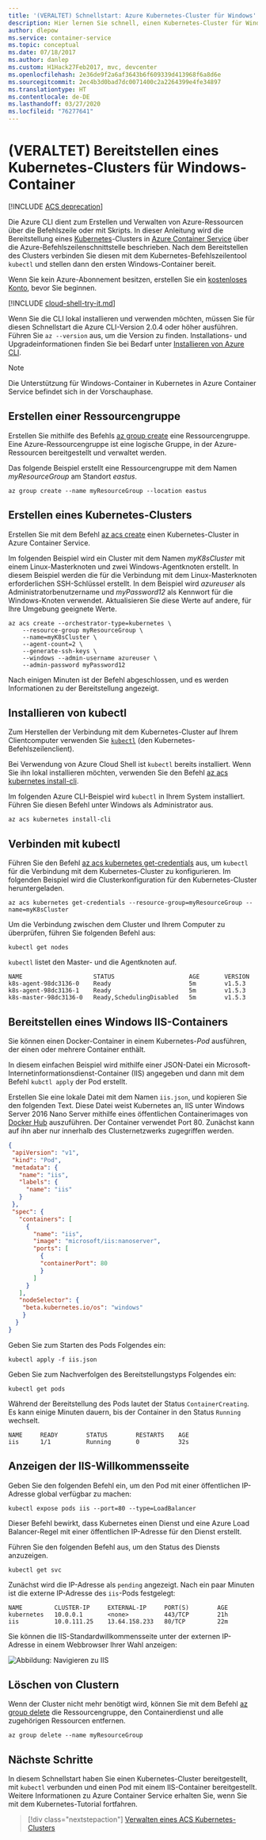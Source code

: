 ```yaml
---
title: '(VERALTET) Schnellstart: Azure Kubernetes-Cluster für Windows'
description: Hier lernen Sie schnell, einen Kubernetes-Cluster für Windows-Container in Azure Container Service über die Azure-Befehlszeilenschnittstelle zu erstellen.
author: dlepow
ms.service: container-service
ms.topic: conceptual
ms.date: 07/18/2017
ms.author: danlep
ms.custom: H1Hack27Feb2017, mvc, devcenter
ms.openlocfilehash: 2e36de9f2a6af3643b6f609339d413968f6a8d6e
ms.sourcegitcommit: 2ec4b3d0bad7dc0071400c2a2264399e4fe34897
ms.translationtype: HT
ms.contentlocale: de-DE
ms.lasthandoff: 03/27/2020
ms.locfileid: "76277641"
---
```

# <a name="deprecated-deploy-kubernetes-cluster-for-windows-containers"></a>(VERALTET) Bereitstellen eines Kubernetes-Clusters für Windows-Container

[!INCLUDE [ACS deprecation](../../../includes/container-service-kubernetes-deprecation.md)]

Die Azure CLI dient zum Erstellen und Verwalten von Azure-Ressourcen über die Befehlszeile oder mit Skripts. In dieser Anleitung wird die Bereitstellung eines [Kubernetes](https://kubernetes.io/docs/home/)-Clusters in [Azure Container Service](../container-service-intro.md) über die Azure-Befehlszeilenschnittstelle beschrieben. Nach dem Bereitstellen des Clusters verbinden Sie diesen mit dem Kubernetes-Befehlszeilentool `kubectl` und stellen dann den ersten Windows-Container bereit.

Wenn Sie kein Azure-Abonnement besitzen, erstellen Sie ein [kostenloses Konto](https://azure.microsoft.com/free/?WT.mc_id=A261C142F), bevor Sie beginnen.

[!INCLUDE [cloud-shell-try-it.md](../../../includes/cloud-shell-try-it.md)]

Wenn Sie die CLI lokal installieren und verwenden möchten, müssen Sie für diesen Schnellstart die Azure CLI-Version 2.0.4 oder höher ausführen. Führen Sie `az --version` aus, um die Version zu finden. Installations- und Upgradeinformationen finden Sie bei Bedarf unter [Installieren von Azure CLI]( /cli/azure/install-azure-cli). 

> [!NOTE]
> Die Unterstützung für Windows-Container in Kubernetes in Azure Container Service befindet sich in der Vorschauphase. 
>

## <a name="create-a-resource-group"></a>Erstellen einer Ressourcengruppe

Erstellen Sie mithilfe des Befehls [az group create](/cli/azure/group#az-group-create) eine Ressourcengruppe. Eine Azure-Ressourcengruppe ist eine logische Gruppe, in der Azure-Ressourcen bereitgestellt und verwaltet werden. 

Das folgende Beispiel erstellt eine Ressourcengruppe mit dem Namen *myResourceGroup* am Standort *eastus*.

```azurecli-interactive 
az group create --name myResourceGroup --location eastus
```

## <a name="create-kubernetes-cluster"></a>Erstellen eines Kubernetes-Clusters
Erstellen Sie mit dem Befehl [az acs create](/cli/azure/acs#az-acs-create) einen Kubernetes-Cluster in Azure Container Service. 

Im folgenden Beispiel wird ein Cluster mit dem Namen *myK8sCluster* mit einem Linux-Masterknoten und zwei Windows-Agentknoten erstellt. In diesem Beispiel werden die für die Verbindung mit dem Linux-Masterknoten erforderlichen SSH-Schlüssel erstellt. In dem Beispiel wird *azureuser* als Administratorbenutzername und *myPassword12* als Kennwort für die Windows-Knoten verwendet. Aktualisieren Sie diese Werte auf andere, für Ihre Umgebung geeignete Werte. 



```azurecli-interactive 
az acs create --orchestrator-type=kubernetes \
    --resource-group myResourceGroup \
    --name=myK8sCluster \
    --agent-count=2 \
    --generate-ssh-keys \
    --windows --admin-username azureuser \
    --admin-password myPassword12
```

Nach einigen Minuten ist der Befehl abgeschlossen, und es werden Informationen zu der Bereitstellung angezeigt.

## <a name="install-kubectl"></a>Installieren von kubectl

Zum Herstellen der Verbindung mit dem Kubernetes-Cluster auf Ihrem Clientcomputer verwenden Sie [`kubectl`](https://kubernetes.io/docs/user-guide/kubectl/) (den Kubernetes-Befehlszeilenclient). 

Bei Verwendung von Azure Cloud Shell ist `kubectl` bereits installiert. Wenn Sie ihn lokal installieren möchten, verwenden Sie den Befehl [az acs kubernetes install-cli](/cli/azure/acs/kubernetes).

Im folgenden Azure CLI-Beispiel wird `kubectl` in Ihrem System installiert. Führen Sie diesen Befehl unter Windows als Administrator aus.

```azurecli-interactive 
az acs kubernetes install-cli
```


## <a name="connect-with-kubectl"></a>Verbinden mit kubectl

Führen Sie den Befehl [az acs kubernetes get-credentials](/cli/azure/acs/kubernetes) aus, um `kubectl` für die Verbindung mit dem Kubernetes-Cluster zu konfigurieren. Im folgenden Beispiel wird die Clusterkonfiguration für den Kubernetes-Cluster heruntergeladen.

```azurecli-interactive 
az acs kubernetes get-credentials --resource-group=myResourceGroup --name=myK8sCluster
```

Um die Verbindung zwischen dem Cluster und Ihrem Computer zu überprüfen, führen Sie folgenden Befehl aus:

```azurecli-interactive
kubectl get nodes
```

`kubectl` listet den Master- und die Agentknoten auf.

```azurecli-interactive
NAME                    STATUS                     AGE       VERSION
k8s-agent-98dc3136-0    Ready                      5m        v1.5.3
k8s-agent-98dc3136-1    Ready                      5m        v1.5.3
k8s-master-98dc3136-0   Ready,SchedulingDisabled   5m        v1.5.3

```

## <a name="deploy-a-windows-iis-container"></a>Bereitstellen eines Windows IIS-Containers

Sie können einen Docker-Container in einem Kubernetes-*Pod* ausführen, der einen oder mehrere Container enthält. 

In diesem einfachen Beispiel wird mithilfe einer JSON-Datei ein Microsoft-Internetinformationsdienst-Container (IIS) angegeben und dann mit dem Befehl `kubctl apply` der Pod erstellt. 

Erstellen Sie eine lokale Datei mit dem Namen `iis.json`, und kopieren Sie den folgenden Text. Diese Datei weist Kubernetes an, IIS unter Windows Server 2016 Nano Server mithilfe eines öffentlichen Containerimages von [Docker Hub](https://hub.docker.com/r/microsoft/iis/) auszuführen. Der Container verwendet Port 80. Zunächst kann auf ihn aber nur innerhalb des Clusternetzwerks zugegriffen werden.

 ```JSON
 {
  "apiVersion": "v1",
  "kind": "Pod",
  "metadata": {
    "name": "iis",
    "labels": {
      "name": "iis"
    }
  },
  "spec": {
    "containers": [
      {
        "name": "iis",
        "image": "microsoft/iis:nanoserver",
        "ports": [
          {
          "containerPort": 80
          }
        ]
      }
    ],
    "nodeSelector": {
     "beta.kubernetes.io/os": "windows"
     }
   }
 }
 ```

Geben Sie zum Starten des Pods Folgendes ein:
  
```azurecli-interactive
kubectl apply -f iis.json
```  

Geben Sie zum Nachverfolgen des Bereitstellungstyps Folgendes ein:
  
```azurecli-interactive
kubectl get pods
```

Während der Bereitstellung des Pods lautet der Status `ContainerCreating`. Es kann einige Minuten dauern, bis der Container in den Status `Running` wechselt.

```azurecli-interactive
NAME     READY        STATUS        RESTARTS    AGE
iis      1/1          Running       0           32s
```

## <a name="view-the-iis-welcome-page"></a>Anzeigen der IIS-Willkommensseite

Geben Sie den folgenden Befehl ein, um den Pod mit einer öffentlichen IP-Adresse global verfügbar zu machen:

```azurecli-interactive
kubectl expose pods iis --port=80 --type=LoadBalancer
```

Dieser Befehl bewirkt, dass Kubernetes einen Dienst und eine Azure Load Balancer-Regel mit einer öffentlichen IP-Adresse für den Dienst erstellt. 

Führen Sie den folgenden Befehl aus, um den Status des Diensts anzuzeigen.

```azurecli-interactive
kubectl get svc
```

Zunächst wird die IP-Adresse als `pending` angezeigt. Nach ein paar Minuten ist die externe IP-Adresse des `iis`-Pods festgelegt:
  
```azurecli-interactive
NAME         CLUSTER-IP     EXTERNAL-IP     PORT(S)        AGE       
kubernetes   10.0.0.1       <none>          443/TCP        21h       
iis          10.0.111.25    13.64.158.233   80/TCP         22m
```

Sie können die IIS-Standardwillkommensseite unter der externen IP-Adresse in einem Webbrowser Ihrer Wahl anzeigen:

![Abbildung: Navigieren zu IIS](./media/container-service-kubernetes-windows-walkthrough/kubernetes-iis.png)  


## <a name="delete-cluster"></a>Löschen von Clustern
Wenn der Cluster nicht mehr benötigt wird, können Sie mit dem Befehl [az group delete](/cli/azure/group#az-group-delete) die Ressourcengruppe, den Containerdienst und alle zugehörigen Ressourcen entfernen.

```azurecli-interactive 
az group delete --name myResourceGroup
```


## <a name="next-steps"></a>Nächste Schritte

In diesem Schnellstart haben Sie einen Kubernetes-Cluster bereitgestellt, mit `kubectl` verbunden und einen Pod mit einem IIS-Container bereitgestellt. Weitere Informationen zu Azure Container Service erhalten Sie, wenn Sie mit dem Kubernetes-Tutorial fortfahren.

> [!div class="nextstepaction"]
> [Verwalten eines ACS Kubernetes-Clusters](container-service-tutorial-kubernetes-prepare-app.md)
